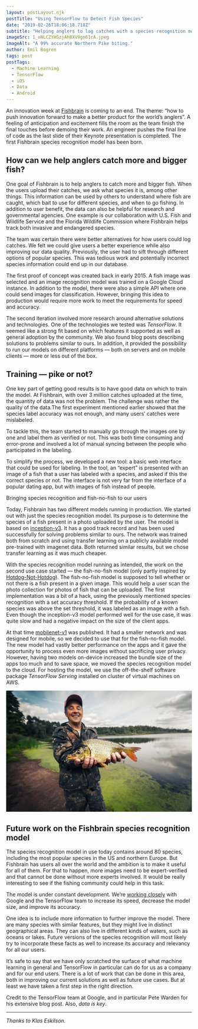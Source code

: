 ```yaml
---
layout: postLayout.njk
postTitle: "Using TensorFlow to Detect Fish Species"
date: "2019-02-26T18:06:18.718Z"
subtitle: "Helping anglers to log catches with a species recognition model"
imageSrc: 1_oNLCZYHSzjAhBXV9gn61cA.jpeg
imageAlt: "A 99% accurate Northern Pike biting."
author: Emil Bogren
tags: post
postTags:
  - Machine Learning
  - TensorFlow
  - iOS
  - Data
  - Android
---
```


An innovation week at [Fishbrain](http://www.fishbrain.com/) is coming to an end. The theme: “how to push innovation forward to make a better product for the world’s anglers”. A feeling of anticipation and excitement fills the room as the team finish the final touches before demoing their work. An engineer pushes the final line of code as the last slide of their Keynote presentation is completed. The first Fishbrain species recognition model has been born.

## How can we help anglers catch more and bigger fish?

One goal of Fishbrain is to help anglers to catch more and bigger fish. When the users upload their catches, we ask what species it is, among other things. This information can be used by others to understand where fish are caught, which bait to use for different species, and when to go fishing. In addition to user benefit, the data can also be helpful for research and governmental agencies. One example is our collaboration with U.S. Fish and Wildlife Service and the Florida Wildlife Commission where Fishbrain helps track both invasive and endangered species.

The team was certain there were better alternatives for how users could log catches. We felt we could give users a better experience while also improving our data quality. Previously, the user had to sift through different options of popular species. This was tedious work and potentially incorrect species information could end up in our database.

The first proof of concept was created back in early 2015. A fish image was selected and an image recognition model was trained on a Google Cloud instance. In addition to the model, there were also a simple API where one could send images for classification. However, bringing this idea to production would require more work to meet the requirements for speed and accuracy.

The second iteration involved more research around alternative solutions and technologies. One of the technologies we tested was *TensorFlow*. It seemed like a strong fit based on which features it supported as well as general adoption by the community. We also found blog posts describing solutions to problems similar to ours. In addition, it provided the possibility to run our models on different platforms — both on servers and on mobile clients — more or less out of the box.

## Training — pike or not?

One key part of getting good results is to have good data on which to train the model. At Fishbrain, with over 3 million catches uploaded at the time, the quantity of data was not the problem. The challenge was rather the quality of the data.The first experiment mentioned earlier showed that the species label accuracy was not enough, and many users’ catches were mislabeled.

To tackle this, the team started to manually go through the images one by one and label them as verified or not. This was both time consuming and error-prone and involved a lot of manual syncing between the people who participated in the labeling.

To simplify the process, we developed a new tool: a basic web interface that could be used for labeling. In the tool, an “expert” is presented with an image of a fish that a user has labeled with a species, and asked if this the correct species or not. The interface is not very far from the interface of a popular dating app, but with images of fish instead of people.

Bringing species recognition and fish-no-fish to our users

Today, Fishbrain has two different models running in production. We started out with just the species recognition model. Its purpose is to determine the species of a fish present in a photo uploaded by the user. The model is based on [inception-v3](https://arxiv.org/abs/1512.00567). It has a good track record and has been used successfully for solving problems similar to ours. The network was trained both from scratch and using transfer learning on a publicly available model pre-trained with imagenet data. Both returned similar results, but we chose transfer learning as it was much cheaper.

With the species recognition model running as intended, the work on the second use case started — the fish-no-fish model (only partly inspired by [Hotdog-Not-Hotdog](https://medium.com/@timanglade/how-hbos-silicon-valley-built-not-hotdog-with-mobile-tensorflow-keras-react-native-ef03260747f3)). The fish-no-fish model is supposed to tell whether or not there is a fish present in a given image. This would help a user scan the photo collection for photos of fish that can be uploaded. The first implementation was a bit of a hack, using the previously mentioned species recognition with a set accuracy threshold. If the probability of a known species was above the set threshold, it was labeled as an image with a fish. Even though the inception-v3 model performed well for the use case, it was quite slow and had a negative impact on the size of the client apps.

At that time [mobilenet-v1](https://arxiv.org/abs/1704.04861) was published. It had a smaller network and was designed for mobile, so we decided to use that for the fish-no-fish model. The new model had vastly better performance on the apps and it gave the opportunity to process even more images without sacrificing user privacy. However, having two models on-device increased the bundle size of the apps too much and to save space, we moved the species recognition model to the cloud. For hosting the model, we use the off-the-shelf software package *TensorFlow Serving* installed on cluster of virtual machines on AWS.

![A common carp — with 73% accuracy.](1_XD7RTtRr7XurowgJBTnAIQ.jpeg)

## Future work on the Fishbrain species recognition model

The species recognition model in use today contains around 80 species, including the most popular species in the US and northern Europe. But Fishbrain has users all over the world and the ambition is to make it useful for all of them. For that to happen, more images need to be expert-verified and that cannot be done without more experts involved. It would be really interesting to see if the fishing community could help in this task.

The model is under constant development. We’re [working closely](https://ai.googleblog.com/2018/05/custom-on-device-ml-models.html) with Google and the TensorFlow team to increase its speed, decrease the model size, and improve its accuracy.

One idea is to include more information to further improve the model. There are many species with similar features, but they might live in distinct geographical areas. They can also live in different kinds of waters, such as oceans or lakes. Future versions of the species recognition will most likely try to incorporate these facts as well to increase its accuracy and relevancy for all our users.

It’s safe to say that we have only scratched the surface of what machine learning in general and TensorFlow in particular can do for us as a company and for our end users. There is a lot of work that can be done in this area, both in improving our current solutions as well as future use cases. But at least we have taken a first step in the right direction.

Credit to the TensorFlow team at Google, and in particular Pete Warden for his extensive blog post. Also, *data is key*.

---

*Thanks to Klas Eskilson.*
